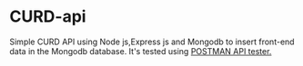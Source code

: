 # CURD-api
Simple CURD API using Node js,Express js and Mongodb to insert front-end data in the Mongodb database. It's tested using <a href="https://www.postman.com/">POSTMAN</href> API tester. 
